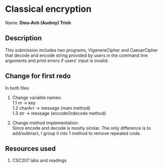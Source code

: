 # Classical encryption

Name: **Dieu-Anh (Audrey) Trinh**

## Description
This submission includes two programs, VigenereCipher and CaesarCipher that decode and encode string provided by users in the command line arguments and print errors if users' input is invalid.

## Change for first redo
In both files
1. Change variable names: \
   1.1 m -> key \
   1.2 charArr -> message (main method) \
   1.3 str -> message (encodeOrdecode method) 

2. Change method implementation: \
Since encode and decode is mostly similar. The only difference is to add/subtract, I group it into 1 method to remove repeated code.

## Resources used
1. CSC207 labs and readings

